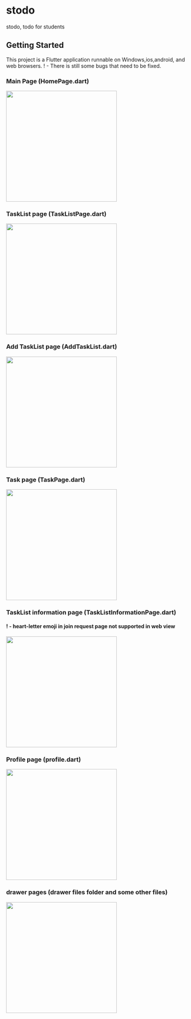 # stodo

stodo, todo for students

## Getting Started

This project is a Flutter application runnable on Windows,ios,android, and web browsers.
! - There is still some bugs that need to be fixed.
### Main Page (HomePage.dart)
<img src="https://user-images.githubusercontent.com/93903212/186207550-0a7625c3-819f-4e99-a8ae-497cac0e84a0.gif" width="300">

### TaskList page (TaskListPage.dart)
<img src="https://user-images.githubusercontent.com/93903212/186211939-30ed5527-b57b-4282-a9b8-ef7cfa97f3df.gif" width="300">

### Add TaskList page (AddTaskList.dart)
<img src="https://user-images.githubusercontent.com/93903212/186212396-155f4816-18c6-4351-8d69-759a9c26d0a0.gif" width="300">

### Task page (TaskPage.dart)
<img src="https://user-images.githubusercontent.com/93903212/186213075-8820f54a-c2e1-4565-b16b-cd3e44063acf.gif" width="300">

### TaskList information page (TaskListInformationPage.dart)
#### ! - heart-letter emoji in join request page not supported in web view
<img src="https://user-images.githubusercontent.com/93903212/186213669-b94bab7c-9d18-4b01-be07-010c5f50cbcd.gif" width="300">

### Profile page (profile.dart)
<img src="https://user-images.githubusercontent.com/93903212/186214680-d3f0759f-fd1c-44ba-a93b-1cfebd866b53.gif" width="300">

### drawer pages (drawer files folder and some other files)
<img src="https://user-images.githubusercontent.com/93903212/186214166-cd1b8a64-4bfa-49f0-9a33-369aa52f1349.gif" width="300">


